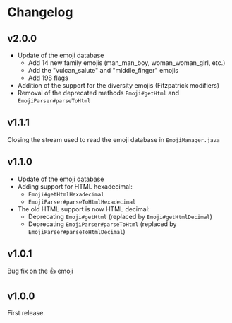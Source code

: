 # Changelog

## v2.0.0

* Update of the emoji database
  * Add 14 new family emojis (man_man_boy, woman_woman_girl, etc.)
  * Add the "vulcan_salute" and "middle_finger" emojis
  * Add 198 flags
* Addition of the support for the diversity emojis (Fitzpatrick modifiers)
* Removal of the deprecated methods `Emoji#getHtml` and `EmojiParser#parseToHtml`

## v1.1.1

Closing the stream used to read the emoji database in `EmojiManager.java`

## v1.1.0

* Update of the emoji database
* Adding support for HTML hexadecimal:
  * `Emoji#getHtmlHexadecimal`
  * `EmojiParser#parseToHtmlHexadecimal`
* The old HTML support is now HTML decimal:
  * Deprecating `Emoji#getHtml` (replaced by `Emoji#getHtmlDecimal`)
  * Deprecating `EmojiParser#parseToHtml` (replaced by `EmojiParser#parseToHtmlDecimal`)

## v1.0.1

Bug fix on the :+1: emoji

## v1.0.0

First release.
